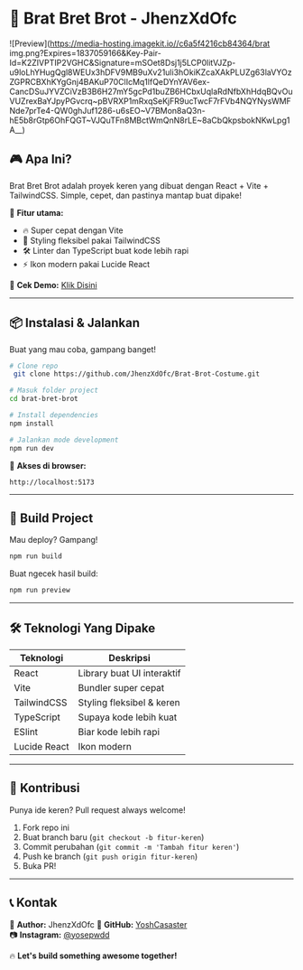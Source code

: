 # 🚀 Brat Bret Brot - JhenzXdOfc

![Preview](https://media-hosting.imagekit.io//c6a5f4216cb84364/brat img.png?Expires=1837059166&Key-Pair-Id=K2ZIVPTIP2VGHC&Signature=mSOet8Dsj1j5LCP0litVJZp-u9loLhYHugQgl8WEUx3hDFV9MB9uXv21uli3hOkiKZcaXAkPLUZg63laVYOzZGPRCBXhKYgGnj4BAKuP70ClIcMq1lfQeDYnYAV6ex-CancDSuJYVZCiVzB3B6H27mY5gcPd1buZB6HCbxUqlaRdNfbXhHdqBQvOuVUZrexBaYJpyPGvcrq~pBVRXP1mRxqSeKjFR9ucTwcF7rFVb4NQYNysWMFNde7prTe4-QW0ghJuf1286-u6sEO~V7BMon8aQ3n-hE5b8rGtp6OhFQGT~VJQuTFn8MBctWmQnN8rLE~8aCbQkpsbokNKwLpg1A__)

## 🎮 Apa Ini?
Brat Bret Brot adalah proyek keren yang dibuat dengan React + Vite + TailwindCSS. Simple, cepet, dan pastinya mantap buat dipake!

🎯 **Fitur utama:**
- 🔥 Super cepat dengan Vite
- 🎨 Styling fleksibel pakai TailwindCSS
- 🛠️ Linter dan TypeScript buat kode lebih rapi
- ⚡ Ikon modern pakai Lucide React

🔗 **Cek Demo:** [Klik Disini](-)

---

## 📦 Instalasi & Jalankan
Buat yang mau coba, gampang banget!

```sh
# Clone repo
 git clone https://github.com/JhenzXdOfc/Brat-Brot-Costume.git

# Masuk folder project
cd brat-bret-brot

# Install dependencies
npm install

# Jalankan mode development
npm run dev
```

🚀 **Akses di browser:**
```
http://localhost:5173
```

---

## 🔧 Build Project
Mau deploy? Gampang!
```sh
npm run build
```
Buat ngecek hasil build:
```sh
npm run preview
```

---

## 🛠️ Teknologi Yang Dipake
| Teknologi | Deskripsi |
|-----------|----------|
| React | Library buat UI interaktif |
| Vite | Bundler super cepat |
| TailwindCSS | Styling fleksibel & keren |
| TypeScript | Supaya kode lebih kuat |
| ESlint | Biar kode lebih rapi |
| Lucide React | Ikon modern |

---

## 👾 Kontribusi
Punya ide keren? Pull request always welcome!
1. Fork repo ini
2. Buat branch baru (`git checkout -b fitur-keren`)
3. Commit perubahan (`git commit -m 'Tambah fitur keren'`)
4. Push ke branch (`git push origin fitur-keren`)
5. Buka PR!

---

## 📞 Kontak
📌 **Author:** JhenzXdOfc
🔗 **GitHub:** [YoshCasaster](https://github.com/JhenzXdOfc)  
📷 **Instagram:** [@yosepwdd](https://instagram.com/JhenzXdOfc)  

🔥 **Let's build something awesome together!**


